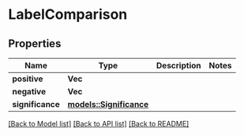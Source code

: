 # LabelComparison

## Properties

Name | Type | Description | Notes
------------ | ------------- | ------------- | -------------
**positive** | **Vec<f64>** |  | 
**negative** | **Vec<f64>** |  | 
**significance** | [**models::Significance**](Significance.md) |  | 

[[Back to Model list]](../README.md#documentation-for-models) [[Back to API list]](../README.md#documentation-for-api-endpoints) [[Back to README]](../README.md)


